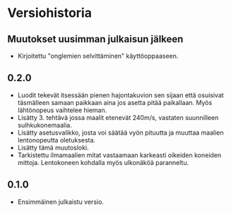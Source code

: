 # Versiohistoria

## Muutokset uusimman julkaisun jälkeen

- Kirjoitettu "onglemien selvittäminen" käyttöoppaaseen.

## 0.2.0

- Luodit tekevät itsessään pienen hajontakuvion sen sijaan että osuisivat täsmälleen samaan paikkaan aina jos asetta pitää paikallaan. Myös lähtönopeus vaihtelee hieman.
- Lisätty 3. tehtävä jossa maalit etenevät 240m/s, vastaten suunnilleen suihkukonemaalia.
- Lisätty asetusvalikko, josta voi säätää vyön pituutta ja muuttaa maalien lentonopeutta oletuksesta.
- Lisätty tämä muutosloki.
- Tarkistettu ilmamaalien mitat vastaamaan karkeasti oikeiden koneiden mittoja. Lentokoneen kohdalla myös ulkonäköä paranneltu.

## 0.1.0

- Ensimmäinen julkaistu versio.
